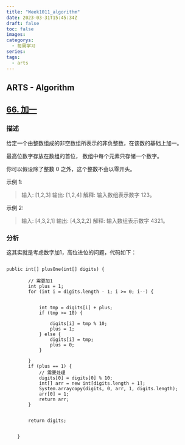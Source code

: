 ```yaml
---
title: "Week1011_algorithm"
date: 2023-03-31T15:45:34Z
draft: false 
toc: false
images:
categorys:
  - 每周学习
series:
tags:
  - arts 
---
```


## ARTS - Algorithm
## [66. 加一](https://leetcode-cn.com/problems/plus-one/description/)

### 描述

给定一个由整数组成的非空数组所表示的非负整数，在该数的基础上加一。

最高位数字存放在数组的首位， 数组中每个元素只存储一个数字。

你可以假设除了整数 0 之外，这个整数不会以零开头。

示例 1:

> 输入: [1,2,3]
> 输出: [1,2,4]
> 解释: 输入数组表示数字 123。

示例 2:

> 输入: [4,3,2,1]
> 输出: [4,3,2,2]
> 解释: 输入数组表示数字 4321。


### 分析
这其实就是考虑数字加1，高位进位的问题，代码如下：

```

public int[] plusOne(int[] digits) {

        // 需要加1
        int plus = 1;
        for (int i = digits.length - 1; i >= 0; i--) {


            int tmp = digits[i] + plus;
            if (tmp >= 10) {

                digits[i] = tmp % 10;
                plus = 1;
            } else {
                digits[i] = tmp;
                plus = 0;
            }

        }
        if (plus == 1) {
            // 需要处理
            digits[0] = digits[0] % 10;
            int[] arr = new int[digits.length + 1];
            System.arraycopy(digits, 0, arr, 1, digits.length);
            arr[0] = 1;
            return arr;
        }


        return digits;


    }
    

```